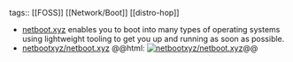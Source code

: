 tags:: [[FOSS]] [[Network/Boot]] [[distro-hop]]

- [netboot.xyz](https://netboot.xyz/) enables you to boot into many types of operating systems using lightweight tooling to get you up and running as soon as possible.
- [netbootxyz/netboot.xyz](https://github.com/netbootxyz/netboot.xyz)
  @@html: <a href="https://github.com/netbootxyz/netboot.xyz/"><img src="https://github-readme-stats-astronomer.vercel.app/api/pin/?username=netbootxyz&repo=netboot.xyz&theme=tokyonight" alt="netbootxyz/netboot.xyz"/></a>@@